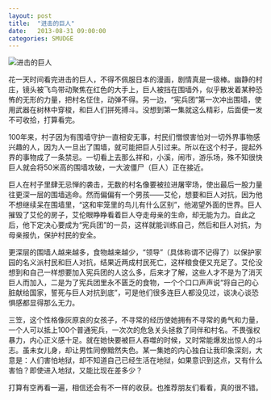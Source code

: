 ```yaml
---
layout: post
title:  "进击的巨人"
date:   2013-08-31 09:00:00
categories: SMUDGE
---
```


![进击的巨人](http://binnng.coding.io/assets/images/attackontitan.jpg)



花一天时间看完进击的巨人，不得不佩服日本的漫画，剧情真是一级棒。幽静的村庄，镜头被飞鸟带动聚焦在红色的大手上，巨人被挡在围墙外，似乎散发着某种恐怖的无形的力量，把村名怔住，动弹不得。另一边，“宪兵团”第一次冲出围墙，使用武器在树林中穿梭，和巨人们拼死搏斗。没想到第一集就这么精彩，后面便一发不可收拾，打算看完。



100年来，村子因为有围墙守护一直相安无事，村民们憎恨害怕对一切外界事物感兴趣的人，因为人一旦出了围墙，就可能把巨人引过来。所以在这个村子，提起外界的事物成了一条禁忌。一切看上去那么祥和，小溪，闹市，游乐场，殊不知很快巨人就会将50米高的围墙攻破，一大波僵尸（巨人）正在接近。



巨人在村子里肆无忌惮的袭击，无数的村名像要被拉进屠宰场，使出最后一股力量往更深一层的围墙逃命。然而偏偏有一个男孩——艾伦，想要和巨人对抗，因为他不想继续呆在围墙里，“这和牢笼里的鸟儿有什么区别”，他渴望外面的世界。巨人摧毁了艾伦的房子，艾伦眼睁睁看着巨人夺走母亲的生命，却无能为力。自此之后，他下定决心要成为“宪兵团”的一员，这样就能训练自己，然后和巨人对抗，为母亲报仇，保护村民的安全。



更深层的围墙人越来越多，食物越来越少，“领导”（具体称谓不记得了）以保护家园的名义派村民和巨人对抗，结果近两成村民死亡，这样粮食便又充足了。艾伦没想到和自己一样想要加入宪兵团的人这么多，后来才了解，这些人才不是为了消灭巨人而加入，二是为了宪兵团里永不匮乏的食物，一个个口口声声说“将自己的心脏献给国家，誓死与巨人对抗到底”，可是他们很多连巨人都没见过，谈决心谈恐惧感都显得那么无力。



三笠，这个性格像灰原哀的女孩子，不寻常的经历使她拥有不寻常的勇气和力量，一个人可以抵上100个普通宪兵，一次次的危急关头拯救了同伴和村名。不畏强权暴力，内心正义感十足。就在她快要被巨人吞噬的时候，又时常能爆发出惊人的斗志。虽未女儿身，却让男性同僚黯然失色。某一集她的内心独白让我印象深刻，大意是：人们害怕地狱，却不知道自己已经生活在地狱，如果意识到这点，又有什么害怕？即使进入地狱，又能比现在差多少？



打算有空再看一遍，相信还会有不一样的收获。也推荐朋友们看看，真的很不错。

